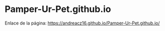 # Pamper-Ur-Pet.github.io
Enlace de la página: https://andreacz16.github.io/Pamper-Ur-Pet.github.io/

